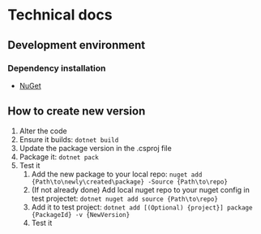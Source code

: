 # Technical docs

## Development environment

### Dependency installation
- [NuGet](https://docs.microsoft.com/en-us/nuget/reference/nuget-exe-cli-reference)

## How to create new version
1. Alter the code
2. Ensure it builds: `dotnet build`
3. Update the package version in the .csproj file
4. Package it: `dotnet pack`
5. Test it
    1. Add the new package to your local repo: `nuget add {Path\to\newly\created\package} -Source {Path\to\repo}`
    2. (If not already done) Add local nuget repo to your nuget config in test projectet: `dotnet nuget add source {Path\to\repo}`
    3. Add it to test project: `dotnet add [(Optional) {project}] package {PackageId} -v {NewVersion}`
    4. Test it
